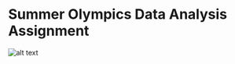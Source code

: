 # Summer Olympics Data Analysis Assignment 

![alt text](https://colorlib.com/wp/wp-content/uploads/sites/2/2014/02/Olympic-logo.png)
